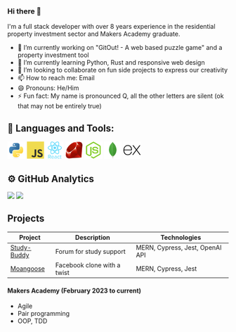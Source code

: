 ### Hi there 👋

I'm a full stack developer with over 8 years experience in the residential property investment sector and Makers Academy graduate.

- 🔭 I’m currently working on "GitOut! - A web based puzzle game" and a property investment tool
- 🌱 I’m currently learning Python, Rust and responsive web design
- 👯 I’m looking to collaborate on fun side projects to express our creativity
- 📫 How to reach me: Email 
- 😄 Pronouns: He/Him
- ⚡ Fun fact: My name is pronounced Q, all the other letters are silent (ok that may not be entirely true)

## 🧰 Languages and Tools:
<p align="left">
    <img src="https://raw.githubusercontent.com/devicons/devicon/master/icons/python/python-original.svg" alt="python" width="40" height="40"/>
    <img src="https://raw.githubusercontent.com/devicons/devicon/master/icons/javascript/javascript-original.svg" alt="javascript" width="40" height="40"/>
    <img src="https://raw.githubusercontent.com/devicons/devicon/master/icons/react/react-original-wordmark.svg" alt="react" width="40" height="40"/>
    <img src="https://raw.githubusercontent.com/devicons/devicon/master/icons/ruby/ruby-original.svg" alt="ruby" width="40" height="40"/>
    <img src="https://raw.githubusercontent.com/devicons/devicon/master/icons/nodejs/nodejs-original.svg" alt="nodejs" width="40" height="40"/>
    <img src="https://raw.githubusercontent.com/devicons/devicon/master/icons/mongodb/mongodb-original.svg" alt="mongodb" width="40" height="40"/>
    <img src="https://raw.githubusercontent.com/devicons/devicon/master/icons/express/express-original.svg" alt="express" width="40" height="40"/>
</p>

## ⚙️ GitHub Analytics

<p align="left">
  <img height="180em" src="https://github-readme-stats.vercel.app/api?username=SomthingInteresting&show_icons=true&hide_border=true&&count_private=true&include_all_commits=true" />
  <img height="180em" src="https://github-readme-stats.vercel.app/api/top-langs/?username=SomthingInteresting&exclude_repo=KNN-Image-Classification&show_icons=true&hide_border=true&layout=compact&langs_count=8"/>
</p>

## Projects

| Project                 | Description                  | Technologies    | 
|-------------------------|------------------------------|-----------------|
| [Study-Buddy](https://github.com/SomthingInteresting/study-buddy)              |Forum for study support | MERN, Cypress, Jest, OpenAI API |
| [Moangoose](https://github.com/SomthingInteresting/acebook-mern-team-air)               |Facebook clone with a twist | MERN, Cypress, Jest |


#### Makers Academy (February 2023 to current)
- Agile
- Pair programming
- OOP, TDD
